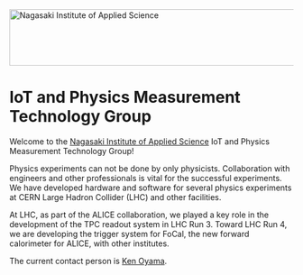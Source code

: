 <img width="697" height="100" alt="Nagasaki Institute of Applied Science" src="https://github.com/user-attachments/assets/2761a285-2ca3-4600-b2e4-7f8ddd949250" />

# IoT and Physics Measurement Technology Group

Welcome to the [Nagasaki Institute of Applied Science] IoT and Physics Measurement Technology Group!

Physics experiments can not be done by only physicists. Collaboration with engineers and other professionals is vital for the successful experiments. We have developed hardware and software for several physics experiments at CERN Large Hadron Collider (LHC) and other facilities.

At LHC, as part of the ALICE collaboration, we played a key role in the development of the TPC readout system in LHC Run 3. Toward LHC Run 4, we are developing the trigger system for FoCal, the new forward calorimeter for ALICE, with other institutes.

The current contact person is [Ken Oyama](mailto:oyama@nias.ac.jp).

[Nagasaki Institute of Applied Science]: https://nias.ac.jp/
